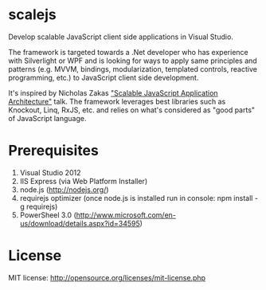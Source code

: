 scalejs
=======

Develop scalable JavaScript client side applications in Visual Studio.

The framework is targeted towards a .Net developer who has experience with Silverlight or WPF 
and is looking for ways to apply same principles and patterns 
(e.g. MVVM, bindings, modularization, templated controls, reactive programming, etc.)
to JavaScript client side development. 

It's inspired by Nicholas Zakas <a href="http://www.youtube.com/watch?v=vXjVFPosQHw">"Scalable JavaScript Application Architecture"</a> talk. 
The framework leverages best libraries such as Knockout, Linq, RxJS, etc. and relies on what's considered as "good parts" of JavaScript language.

Prerequisites
=============
1. Visual Studio 2012
2. IIS Express (via Web Platform Installer)
3. node.js (http://nodejs.org/)
4. requirejs optimizer (once node.js is installed run in console: npm install -g requirejs)
5. PowerSheel 3.0 (http://www.microsoft.com/en-us/download/details.aspx?id=34595)

License
=======
MIT license: http://opensource.org/licenses/mit-license.php
